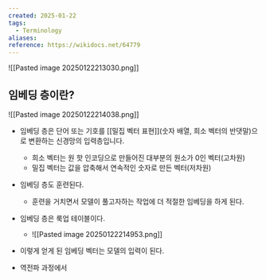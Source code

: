 ```yaml
---
created: 2025-01-22
tags:
  - Terminology
aliases: 
reference: https://wikidocs.net/64779
---
```

![[Pasted image 20250122213030.png]]

## 임베딩 층이란?
![[Pasted image 20250122214038.png]]
- 임베딩 층은 단어 또는 기호를 [[밀집 벡터 표현]](숫자 배열, 희소 벡터의 반댓말)으로 변환하는 신경망의 입력층입니다.
	- 희소 벡터는 원 핫 인코딩으로 만들어진 대부분의 원소가 0인 벡터(고차원)
	- 밀집 벡터는 값을 압축해서 연속적인 숫자로 만든 벡터(저차원)

- 임베딩 층도 훈련된다.
	- 훈련을 거치면서 모델이 풀고자하는 작업에 더 적절한 임베딩을 하게 된다.

- 임베딩 층은 룩업 테이블이다.
	- ![[Pasted image 20250122214953.png]]

- 이렇게 얻게 된 임베딩 벡터는 모델의 입력이 된다.

- 역전파 과정에서 
